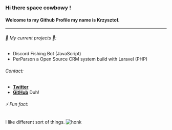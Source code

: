 ### Hi there space cowbowy !
#### Welcome to my Github Profile my name is Krzysztof.
------------------
###### 🤔 My current projects 🤔:
- Discord Fishing Bot (JavaScript)
- PerParson a Open Source CRM system build with Laravel (PHP)

###### Contact:
- [**Twitter**](https://twitter.com/NashPL)
- [**GitHub**](https://github.com/kbuczynski-nashpl) Duh!

###### ⚡ Fun fact: 
I like different sort of things.
![honk](https://i.imgur.com/gX6sVbK.jpg=50x10)

